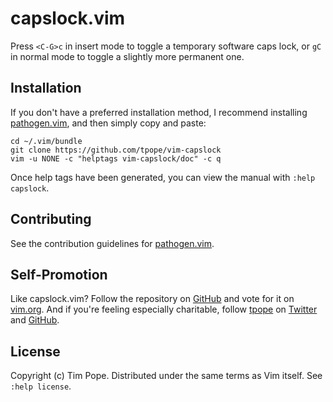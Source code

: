 # capslock.vim

Press `<C-G>c` in insert mode to toggle a temporary software caps lock, or
`gC` in normal mode to toggle a slightly more permanent one.

## Installation

If you don't have a preferred installation method, I recommend
installing [pathogen.vim](https://github.com/tpope/vim-pathogen), and
then simply copy and paste:

    cd ~/.vim/bundle
    git clone https://github.com/tpope/vim-capslock
    vim -u NONE -c "helptags vim-capslock/doc" -c q

Once help tags have been generated, you can view the manual with
`:help capslock`.

## Contributing

See the contribution guidelines for
[pathogen.vim](https://github.com/tpope/vim-pathogen#readme).

## Self-Promotion

Like capslock.vim? Follow the repository on
[GitHub](https://github.com/tpope/vim-capslock) and vote for it on
[vim.org](http://www.vim.org/scripts/script.php?script_id=1725).  And if
you're feeling especially charitable, follow [tpope](http://tpo.pe/) on
[Twitter](http://twitter.com/tpope) and
[GitHub](https://github.com/tpope).

## License

Copyright (c) Tim Pope.  Distributed under the same terms as Vim itself.
See `:help license`.
